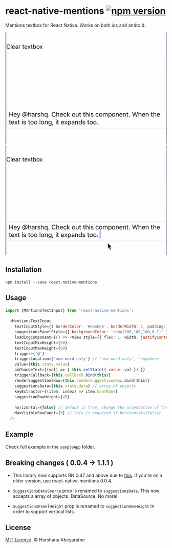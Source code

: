 # react-native-mentions [![npm version](https://badge.fury.io/js/react-native-mentions.svg)](https://badge.fury.io/js/react-native-mentions)
Mentions textbox for React Native. Works on both ios and android. 

![alt text](screens/screen1.gif "Screenshots")
![alt text](screens/screen2.gif "Screenshots")

## Installation

```
npm install --save react-native-mentions
```

## Usage

```js
import {MentionsTextInput} from 'react-native-mentions';

  <MentionsTextInput
    textInputStyle={{ borderColor: '#ebebeb', borderWidth: 1, padding: 5, fontSize: 15 }}
    suggestionsPanelStyle={{ backgroundColor: 'rgba(100,100,100,0.1)' }}
    loadingComponent={() => <View style={{ flex: 1, width, justifyContent: 'center', alignItems: 'center' }}><ActivityIndicator /></View>}
    textInputMinHeight={30}
    textInputMaxHeight={80}
    trigger={'@'}
    triggerLocation={'new-word-only'} // 'new-word-only', 'anywhere'
    value={this.state.value}
    onChangeText={(val) => { this.setState({ value: val }) }}
    triggerCallback={this.callback.bind(this)}
    renderSuggestionsRow={this.renderSuggestionsRow.bind(this)}
    suggestionsData={this.state.data} // array of objects
    keyExtractor={(item, index) => item.UserName} 
    suggestionRowHeight={45}
          
    horizontal={false} // defaut is true, change the orientation of the list
    MaxVisibleRowCount={3} // this is required if horizontal={false}
  />
```

## Example 

Check full example in the `sampleApp` folder. 

## Breaking changes ( 0.0.4 -> 1.1.1 )

- This library now supports RN 0.47 and above due to [this](https://github.com/facebook/react-native/commit/bac84ce207a0466cec95626131063751eb48b964). If you're on a older version, use react-native-mentions 0.0.4.

- `SuggestionsDataSource` prop is renamed to `suggestionsData`. This now accepts a array of objects. DataSource, No more!

- `SuggestionsPanelHeight` prop is renamed to `suggestionRowHeight` in order to support vertical lists. 


## License

[MIT License](http://opensource.org/licenses/mit-license.html). © Harshana Abeyaratne
